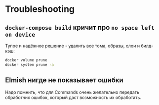 # Troubleshooting

## `docker-compose build` кричит про `no space left on device`

Тупое и надёжное решение - удалить все тома, образы, слои и билд-кэш:

```sh
docker volume prune
docker system prune -a
```

## Elmish нигде не показывает ошибки

Надо помнить, что для Commands очень желательно передать обработчик ошибок, который даст возможность их обработать.